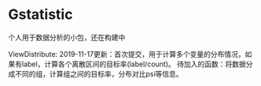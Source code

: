 # Gstatistic
个人用于数据分析的小包，还在构建中

ViewDistribute: 
2019-11-17更新：首次提交，用于计算多个变量的分布情况，如果有label，计算各个离散区间的目标率(label/count)。
待加入的函数：将数据分成不同的组，计算组之间的目标率，分布对比psi等信息。
